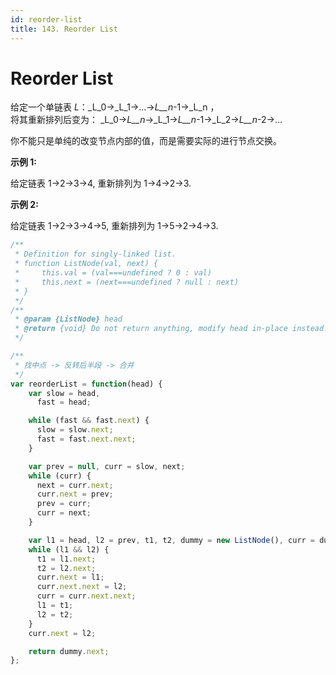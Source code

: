 ```yaml
---
id: reorder-list
title: 143. Reorder List
---
```


# Reorder List

给定一个单链表 _L_：_L_0→_L_1→…→_L__n_-1→_L_n ，  
将其重新排列后变为： _L_0→_L__n_→_L_1→_L__n_-1→_L_2→_L__n_-2→…

你不能只是单纯的改变节点内部的值，而是需要实际的进行节点交换。

**示例 1:**

给定链表 1->2->3->4, 重新排列为 1->4->2->3.

**示例 2:**

给定链表 1->2->3->4->5, 重新排列为 1->5->2->4->3.



```javascript
/**
 * Definition for singly-linked list.
 * function ListNode(val, next) {
 *     this.val = (val===undefined ? 0 : val)
 *     this.next = (next===undefined ? null : next)
 * }
 */
/**
 * @param {ListNode} head
 * @return {void} Do not return anything, modify head in-place instead.
 */

/**
 * 找中点 -> 反转后半段 -> 合并
 */
var reorderList = function(head) {
    var slow = head,
      fast = head;

    while (fast && fast.next) {
      slow = slow.next;
      fast = fast.next.next;
    }

    var prev = null, curr = slow, next;
    while (curr) {
      next = curr.next;
      curr.next = prev;
      prev = curr;
      curr = next;
    }

    var l1 = head, l2 = prev, t1, t2, dummy = new ListNode(), curr = dummy;
    while (l1 && l2) {
      t1 = l1.next;
      t2 = l2.next;
      curr.next = l1;
      curr.next.next = l2;
      curr = curr.next.next;
      l1 = t1;
      l2 = t2;
    }
    curr.next = l2;

    return dummy.next;
};

```